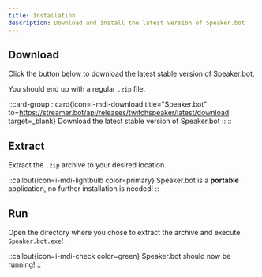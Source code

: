 ```yaml
---
title: Installation
description: Download and install the latest version of Speaker.bot
---
```


## Download
Click the button below to download the latest stable version of Speaker.bot.

You should end up with a regular `.zip` file.

::card-group
  ::card{icon=i-mdi-download title="Speaker.bot" to=https://streamer.bot/api/releases/twitchspeaker/latest/download target=_blank}
  Download the latest stable version of Speaker.bot
  ::
::

## Extract
Extract the `.zip` archive to your desired location.

::callout{icon=i-mdi-lightbulb color=primary}
Speaker.bot is a **portable** application, no further installation is needed!
::

## Run
Open the directory where you chose to extract the archive and execute `Speaker.bot.exe`!

::callout{icon=i-mdi-check color=green}
Speaker.bot should now be running!
::
